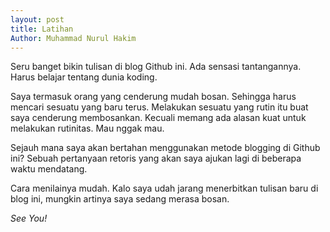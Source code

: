 ```yaml
---
layout: post
title: Latihan
Author: Muhammad Nurul Hakim
---
```


Seru banget bikin tulisan di blog Github ini. Ada sensasi tantangannya. Harus belajar tentang dunia koding.

Saya termasuk orang yang cenderung mudah bosan. Sehingga harus mencari sesuatu yang baru terus. Melakukan sesuatu yang rutin itu buat saya cenderung membosankan. Kecuali memang ada alasan kuat untuk melakukan rutinitas. Mau nggak mau.

Sejauh mana saya akan bertahan menggunakan metode blogging di Github ini? Sebuah pertanyaan retoris yang akan saya ajukan lagi di beberapa waktu mendatang.

Cara menilainya mudah. Kalo saya udah jarang menerbitkan tulisan baru di blog ini, mungkin artinya saya sedang merasa bosan.

*See You!*
